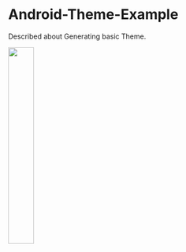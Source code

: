 # Android-Theme-Example
Described about Generating basic Theme.

<p>
 <img src="https://user-images.githubusercontent.com/32336889/87244450-66eab980-c478-11ea-9529-8c773aad20c4.jpeg" width="32%"/>
</p>
